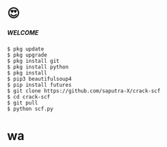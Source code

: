 # 😍
<h5 align="left">WELCOME</h5>



    $ pkg update
    $ pkg upgrade
    $ pkg install git
    $ pkg install python
    $ pkg install
    $ pip3 beautifulsoup4
    $ pip install futures
    $ git clone https://github.com/saputra-X/crack-scf
    $ cd crack-scf
    $ git pull
    $ python scf.py



<h1 ="left">wa<a href="6285726360406></a></h1>
